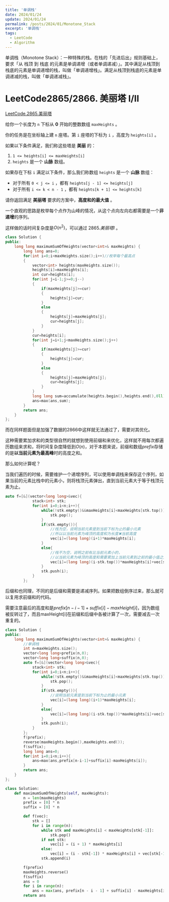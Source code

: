 ```yaml
---
title: '单调栈'
date: 2024/01/24
update: 2024/01/24
permalink: /posts/2024/01/Monotone_Stack
excerpt: '单调栈'
tags:
  - LeetCode
  - Algorithm
---
```

单调栈（Monotone Stack）：一种特殊的栈。在栈的「先进后出」规则基础上，要求「从 栈顶 到 栈底 的元素是单调递增（或者单调递减）」。其中满足从栈顶到栈底的元素是单调递增的栈，叫做「单调递增栈」。满足从栈顶到栈底的元素是单调递减的栈，叫做「单调递减栈」。

# LeetCode2865/2866. 美丽塔 I/II

[LeetCode.2865.美丽塔](https://leetcode.cn/problems/beautiful-towers-i/description/?envType=daily-question&envId=2024-01-24)

给你一个长度为 `n` 下标从 **0** 开始的整数数组 `maxHeights` 。

你的任务是在坐标轴上建 `n` 座塔。第 `i` 座塔的下标为 `i` ，高度为 `heights[i]` 。

如果以下条件满足，我们称这些塔是 **美丽** 的：

1. `1 <= heights[i] <= maxHeights[i]`
2. `heights` 是一个 **山脉** 数组。

如果存在下标 `i` 满足以下条件，那么我们称数组 `heights` 是一个 **山脉** 数组：

- 对于所有 `0 < j <= i` ，都有 `heights[j - 1] <= heights[j]`
- 对于所有 `i <= k < n - 1` ，都有 `heights[k + 1] <= heights[k]`

请你返回满足 **美丽塔** 要求的方案中，**高度和的最大值** 。

一个直观的思路是枚举每个点作为山峰的情况，从这个点向左向右都需要是一个**非递增**的序列。

这样做的话时间复杂度是$O(n^2)$，可以通过 $2865.美丽塔I$ 。

```cpp
class Solution {
public:
    long long maximumSumOfHeights(vector<int>& maxHeights) {
        long long ans=0;
        for(int i=0;i<maxHeights.size();i++)//枚举每个最高点
        {
            vector<int> heights(maxHeights.size());
            heights[i]=maxHeights[i];
            int cur=heights[i];
            for(int j=i-1;j>=0;j--)
            {
                if(maxHeights[j]>=cur)
                {
                    heights[j]=cur;
                }
                else
                {
                    heights[j]=maxHeights[j];
                    cur=heights[j];
                }
            }
            cur=heights[i];
            for(int j=i+1;j<maxHeights.size();j++)
            {
                if(maxHeights[j]>=cur)
                {
                    heights[j]=cur;
                }
                else
                {
                    heights[j]=maxHeights[j];
                    cur=heights[j];
                }
            }
            long long sum=accumulate(heights.begin(),heights.end(),0ll);
            ans=max(ans,sum);
        }
        return ans;
    }
};
```

而在同样题面但是加强了数据的2866中这样就无法通过了，需要对其优化。

这种需要累加求和的类型很自然的就想到使用前缀和来优化，这样就不用每次都遍历数组来求和，将时间复杂度降低到$O(n)$，对于本题来说，前缀和数组$prefix$存储的是**以当前元素为最高峰**时的高度之和。

那么如何计算呢？

当我们遍历的时候，需要维护一个递增序列，可以使用单调栈来保存这个序列，如果当前的元素比栈中的元素小，则将栈顶元素弹出，直到当前元素大于等于栈顶元素为止。

```cpp
auto f=[&](vector<long long>&vec){
            stack<int> stk;
            for(int i=0;i<n;i++){
                while(!stk.empty()&&maxHeights[i]<maxHeights[stk.top()]){
                    stk.pop();
                }
                if(stk.empty()){
                    //栈为空，说明当前元素是到当前下标为止的最小元素
					//所以以当前元素为峰顶的高度和为长度✖当前高度
                    vec[i]=(long long)(i+1)*maxHeights[i];
                }
                else{
				    //栈不为空，说明之前有比当前元素小的，
				    //以当前元素为峰顶的高度和需要累加上当前元素到之前的最小值之间的数目✖高度
                    vec[i]=(long long)(i-stk.top())*maxHeights[i]+vec[stk.top()];
                }
                stk.push(i);
            }
        };
```

后缀和也同理，不同的是后缀和需要是递减序列。如果把数组倒序过来，那么就可以复用求前缀和的代码。

需要注意最后的高度和是$prefix[n-i-1]+suffix[i]-maxHeight[i]$，因为数组被反转过了，而且maxHeight[i]在前缀和后缀中各被计算了一次，需要减去一次重复的。

```cpp
class Solution {
public:
    long long maximumSumOfHeights(vector<int>& maxHeights) {
        //单调栈
        int n=maxHeights.size();
        vector<long long>prefix(n,0);
        vector<long long>suffix(n,0);
        auto f=[&](vector<long long>&vec){
            stack<int> stk;
            for(int i=0;i<n;i++){
                while(!stk.empty()&&maxHeights[i]<maxHeights[stk.top()]){
                    stk.pop();
                }
                if(stk.empty()){
                    //说明当前元素是到当前下标为止的最小元素
                    vec[i]=(long long)(i+1)*maxHeights[i];
                }
                else{
                    vec[i]=(long long)(i-stk.top())*maxHeights[i]+vec[stk.top()];
                }
                stk.push(i);
            }
        };
        f(prefix);
        reverse(maxHeights.begin(),maxHeights.end());
        f(suffix);
        long long ans=0;
        for(int i=0;i<n;i++){
            ans=max(ans,prefix[n-i-1]+suffix[i]-maxHeights[i]);
        }
        return ans;
    }
};
```

```python
class Solution:
    def maximumSumOfHeights(self, maxHeights):
        n = len(maxHeights)
        prefix = [0] * n
        suffix = [0] * n

        def f(vec):
            stk = []
            for i in range(n):
                while stk and maxHeights[i] < maxHeights[stk[-1]]:
                    stk.pop()
                if not stk:
                    vec[i] = (i + 1) * maxHeights[i]
                else:
                    vec[i] = (i - stk[-1]) * maxHeights[i] + vec[stk[-1]]
                stk.append(i)

        f(prefix)
        maxHeights.reverse()
        f(suffix)
        ans = 0
        for i in range(n):
            ans = max(ans, prefix[n - i - 1] + suffix[i] - maxHeights[i])
        return ans
```